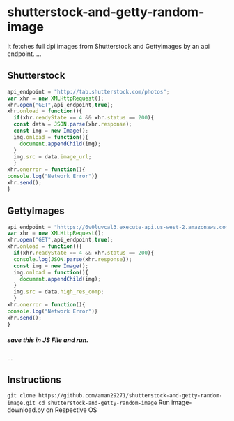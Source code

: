 # shutterstock-and-getty-random-image
It fetches full dpi images from Shutterstock and Gettyimages by an api endpoint.
...
## Shutterstock 
```javascript
api_endpoint = "http://tab.shutterstock.com/photos";
var xhr = new XMLHttpRequest();
xhr.open("GET",api_endpoint,true);
xhr.onload = function(){
  if(xhr.readyState == 4 && xhr.status == 200){
  const data = JSON.parse(xhr.response);
  const img = new Image();
  img.onload = function(){
    document.appendChild(img);
  }
  img.src = data.image_url;
  }
xhr.onerror = function(){
console.log("Network Error")}
xhr.send();
}
```
## GettyImages
```javascript
api_endpoint = "hhttps://6v0luvcal3.execute-api.us-west-2.amazonaws.com/prod/backgroundimagecached";
var xhr = new XMLHttpRequest();
xhr.open("GET",api_endpoint,true);
xhr.onload = function(){
  if(xhr.readyState == 4 && xhr.status == 200){
  console.log(JSON.parse(xhr.response));
  const img = new Image();
  img.onload = function(){
    document.appendChild(img);
  }
  img.src = data.high_res_comp;
  }
xhr.onerror = function(){
console.log("Network Error")}
xhr.send();
}
```
##### save this in JS File and run.

...
## Instructions
`git clone https://github.com/aman29271/shutterstock-and-getty-random-image.git
cd shutterstock-and-getty-random-image`
Run image-download.py on Respective OS 
